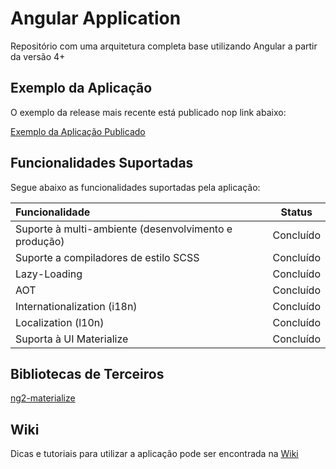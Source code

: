 # Angular Application

Repositório com uma arquitetura completa base utilizando Angular a partir da versão 4+

## Exemplo da Aplicação

O exemplo da release mais recente está publicado nop link abaixo:

[Exemplo da Aplicação Publicado](https://angular-app-52771.firebaseapp.com/pt-br/dashboard)

## Funcionalidades Suportadas

Segue abaixo as funcionalidades suportadas pela aplicação:

| Funcionalidade                                            | Status        |
| :---------------------------------------------------------|:-------------:|
| Suporte à multi-ambiente (desenvolvimento e produção)     | Concluído     |
| Suporte a compiladores de estilo SCSS                     | Concluído     |
| Lazy-Loading                                              | Concluído     |
| AOT                                                       | Concluído     |
| Internationalization (i18n)                               | Concluído     |
| Localization (l10n)                                       | Concluído     |
| Suporta à UI Materialize                                  | Concluído     |

## Bibliotecas de Terceiros

[ng2-materialize](https://sherweb.github.io/ng2-materialize)

## Wiki

Dicas e tutoriais para utilizar a aplicação pode ser encontrada na [Wiki](wiki/indice.md)